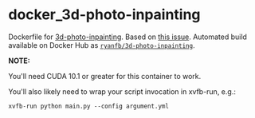 # docker_3d-photo-inpainting

Dockerfile for [3d-photo-inpainting](https://github.com/vt-vl-lab/3d-photo-inpainting). Based on [this issue](https://github.com/vt-vl-lab/3d-photo-inpainting/issues/23). Automated build available on Docker Hub as [`ryanfb/3d-photo-inpainting`](https://hub.docker.com/r/ryanfb/3d-photo-inpainting).

**NOTE:**

You'll need CUDA 10.1 or greater for this container to work.

You'll also likely need to wrap your script invocation in xvfb-run, e.g.:

    xvfb-run python main.py --config argument.yml

